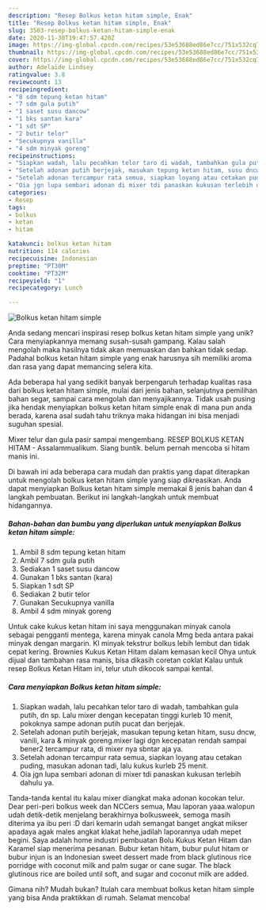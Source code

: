 ```yaml
---
description: "Resep Bolkus ketan hitam simple, Enak"
title: "Resep Bolkus ketan hitam simple, Enak"
slug: 3503-resep-bolkus-ketan-hitam-simple-enak
date: 2020-11-30T19:47:57.420Z
image: https://img-global.cpcdn.com/recipes/53e53688ed86e7cc/751x532cq70/bolkus-ketan-hitam-simple-foto-resep-utama.jpg
thumbnail: https://img-global.cpcdn.com/recipes/53e53688ed86e7cc/751x532cq70/bolkus-ketan-hitam-simple-foto-resep-utama.jpg
cover: https://img-global.cpcdn.com/recipes/53e53688ed86e7cc/751x532cq70/bolkus-ketan-hitam-simple-foto-resep-utama.jpg
author: Adelaide Lindsey
ratingvalue: 3.8
reviewcount: 13
recipeingredient:
- "8 sdm tepung ketan hitam"
- "7 sdm gula putih"
- "1 saset susu dancow"
- "1 bks santan kara"
- "1 sdt SP"
- "2 butir telor"
- "Secukupnya vanilla"
- "4 sdm minyak goreng"
recipeinstructions:
- "Siapkan wadah, lalu pecahkan telor taro di wadah, tambahkan gula putih, dn sp. Lalu mixer dengan kecepatan tinggi kurleb 10 menit, pokoknya sampe adonan putih pucat dan berjejak."
- "Setelah adonan putih berjejak, masukan tepung ketan hitam, susu dncw, vanili, kara &amp; minyak goreng.mixer lagi dgn kecepatan rendah sampai bener2 tercampur rata, di mixer nya sbntar aja ya."
- "Setelah adonan tercampur rata semua, siapkan loyang atau cetakan puding, masukan adonan tadi, lalu kukus kurleb 25 menit."
- "Oia jgn lupa sembari adonan di mixer tdi panaskan kukusan terlebih dahulu ya."
categories:
- Resep
tags:
- bolkus
- ketan
- hitam

katakunci: bolkus ketan hitam 
nutrition: 114 calories
recipecuisine: Indonesian
preptime: "PT30M"
cooktime: "PT32M"
recipeyield: "1"
recipecategory: Lunch

---
```



![Bolkus ketan hitam simple](https://img-global.cpcdn.com/recipes/53e53688ed86e7cc/751x532cq70/bolkus-ketan-hitam-simple-foto-resep-utama.jpg)

Anda sedang mencari inspirasi resep bolkus ketan hitam simple yang unik? Cara menyiapkannya memang susah-susah gampang. Kalau salah mengolah maka hasilnya tidak akan memuaskan dan bahkan tidak sedap. Padahal bolkus ketan hitam simple yang enak harusnya sih memiliki aroma dan rasa yang dapat memancing selera kita.

Ada beberapa hal yang sedikit banyak berpengaruh terhadap kualitas rasa dari bolkus ketan hitam simple, mulai dari jenis bahan, selanjutnya pemilihan bahan segar, sampai cara mengolah dan menyajikannya. Tidak usah pusing jika hendak menyiapkan bolkus ketan hitam simple enak di mana pun anda berada, karena asal sudah tahu triknya maka hidangan ini bisa menjadi suguhan spesial.

Mixer telur dan gula pasir sampai mengembang. RESEP BOLKUS KETAN HITAM - Assalammualikum. Siang buntik. belum pernah mencoba si hitam manis ini.


Di bawah ini ada beberapa cara mudah dan praktis yang dapat diterapkan untuk mengolah bolkus ketan hitam simple yang siap dikreasikan. Anda dapat menyiapkan Bolkus ketan hitam simple memakai 8 jenis bahan dan 4 langkah pembuatan. Berikut ini langkah-langkah untuk membuat hidangannya.

<!--inarticleads1-->

##### Bahan-bahan dan bumbu yang diperlukan untuk menyiapkan Bolkus ketan hitam simple:

1. Ambil 8 sdm tepung ketan hitam
1. Ambil 7 sdm gula putih
1. Sediakan 1 saset susu dancow
1. Gunakan 1 bks santan (kara)
1. Siapkan 1 sdt SP
1. Sediakan 2 butir telor
1. Gunakan Secukupnya vanilla
1. Ambil 4 sdm minyak goreng


Untuk cake kukus ketan hitam ini saya menggunakan minyak canola sebagai pengganti mentega, karena minyak canola Mmg beda antara pakai minyak dengan margarin. Kl minyak tekstrur bolkus lebih lembut dan tidak cepat kering. Brownies Kukus Ketan Hitam dalam kemasan kecil Ohya untuk dijual dan tambahan rasa manis, bisa dikasih coretan coklat Kalau untuk resep Bolkus Ketan Hitam ini, telur utuh dikocok sampai kental. 

<!--inarticleads2-->

##### Cara menyiapkan Bolkus ketan hitam simple:

1. Siapkan wadah, lalu pecahkan telor taro di wadah, tambahkan gula putih, dn sp. Lalu mixer dengan kecepatan tinggi kurleb 10 menit, pokoknya sampe adonan putih pucat dan berjejak.
1. Setelah adonan putih berjejak, masukan tepung ketan hitam, susu dncw, vanili, kara &amp; minyak goreng.mixer lagi dgn kecepatan rendah sampai bener2 tercampur rata, di mixer nya sbntar aja ya.
1. Setelah adonan tercampur rata semua, siapkan loyang atau cetakan puding, masukan adonan tadi, lalu kukus kurleb 25 menit.
1. Oia jgn lupa sembari adonan di mixer tdi panaskan kukusan terlebih dahulu ya.


Tanda-tanda kental itu kalau mixer diangkat maka adonan kocokan telur. Dear peri-peri bolkus week dan NCCers semua, Mau laporan yaaa.walopun udah detik-detik menjelang berakhirnya bolkusweek, semoga masih diterima ya ibu peri :D dari kemarin udah semangat banget angkat mikser apadaya agak males angkat klakat hehe,jadilah laporannya udah mepet begini. Saya adalah home industri pembuatan Bolu Kukus Ketan Hitam dan Karamel siap menerima pesanan. Bubur ketan hitam, bubur pulut hitam or bubur injun is an Indonesian sweet dessert made from black glutinous rice porridge with coconut milk and palm sugar or cane sugar. The black glutinous rice are boiled until soft, and sugar and coconut milk are added. 

Gimana nih? Mudah bukan? Itulah cara membuat bolkus ketan hitam simple yang bisa Anda praktikkan di rumah. Selamat mencoba!
